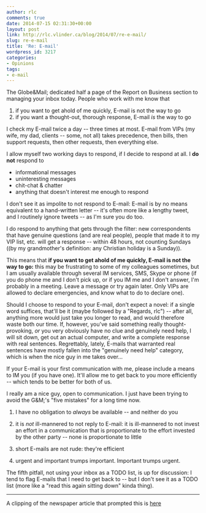 ```yaml
---
author: rlc
comments: true
date: 2014-07-15 02:31:30+00:00
layout: post
link: http://rlc.vlinder.ca/blog/2014/07/re-e-mail/
slug: re-e-mail
title: 'Re: E-mail'
wordpress_id: 3217
categories:
- Opinions
tags:
- e-mail
---
```


The Globe&Mail; dedicated half a page of the Report on Business section to managing your inbox today. People who work with me know that 

  1. if you want to get ahold of me quickly, E-mail is not the way to go
  2. if you want a thought-out, thorough response, E-mail _is_ the way to go


<!--more-->

I check my E-mail twice a day -- three times at most. E-mail from VIPs (my wife, my dad, clients -- some, not all) takes precedence, then bills, then support requests, then other requests, then everything else.

I allow myself two working days to respond, if I decide to respond at all. I **do not** respond to 

  * informational messages
  * uninteresting messages
  * chit-chat & chatter
  * anything that doesn't interest me enough to respond

I don't see it as impolite to not respond to E-mail: E-mail is by no means equivalent to a hand-written letter -- it's often more like a lengthy tweet, and I routinely ignore tweets -- as I'm sure you do too.


I do respond to anything that gets through the filter: new correspondents that have genuine questions (and are real people), people that made it to my VIP list, etc. will get a response -- within 48 hours, not counting Sundays ((by my grandmother's definition: any Christian holiday is a Sunday)).

This means that **if you want to get ahold of me quickly, E-mail is not the way to go:** this may be frustrating to some of my colleagues sometimes, but I am usually available through several IM services, SMS, Skype or phone (if you do phone me and I don't pick up, or if you IM me and I don't answer, I'm probably in a meeting. Leave a message or try again later. Only VIPs are allowed to declare emergencies, and know what to do to declare one).

Should I choose to respond to your E-mail, don't expect a novel: if a single word suffices, that'll be it (maybe followed by a "Regards, rlc") -- after all, anything more would just take you longer to read, and would therefore waste both our time.
If, however, you've said something really thought-provoking, _or_ you very obviously have no clue and genuinely need help, I will sit down, get out an actual computer, and write a complete response with real sentences.
Regrettably, lately, E-mails that warranted real sentences have mostly fallen into the "genuinely need help" category, which is when the nice guy in me takes over...

If your E-mail is your first communication with me, please include a means to IM you (if you have one). It'll allow me to get back to you more efficiently -- which tends to be better for both of us.

I really am a nice guy, open to communication. I just have been trying to avoid the G&M;'s "five mistakes" for a long time now.



  1. I have no obligation to _always_ be available -- and neither do you


  2. it is _not_ ill-mannered to not reply to E-mail: it is ill-mannered to not invest an effort in a communication that is proportionate to the effort invested by the other party -- none is proportionate to little


  3. short E-mails are not rude: they're  efficient


  4. urgent and important trumps important. Important trumps urgent.

The fifth pitfall, not using your inbox as a TODO list, is up for discussion: I tend to flag E-mails that I need to get back to -- but I don't see it as a TODO list (more like a "read this again sitting down" kinda thing).



* * *


A clipping of the newspaper article that prompted this is [here](http://www.pinterest.com/pin/438960294903627744/)
